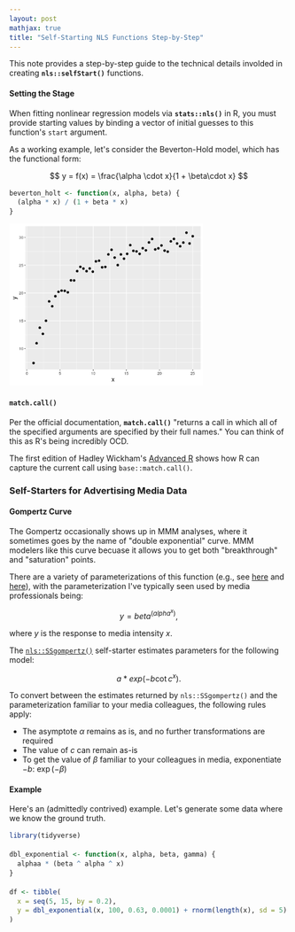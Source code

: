 ```yaml
---
layout: post
mathjax: true
title: "Self-Starting NLS Functions Step-by-Step"
---
```


This note provides a step-by-step guide to the technical details involded
in creating  **`nls::selfStart()`** functions.


#### Setting the Stage

When fitting nonlinear regression models via **`stats::nls()`** in R, you must provide
starting values by binding a vector of initial guesses to this function's
`start` argument.


As a working example, let's consider the Beverton-Hold model, which has the functional form:

$$
y = f(x) = \frac{\alpha \cdot x}{1 + \beta\cdot x}
$$


```r
beverton_holt <- function(x, alpha, beta) {
  (alpha * x) / (1 + beta * x)
}
```


<img src="/assets/observed-data.png" width="350" alt="Simulated Beverton-Holt data">


#### `match.call()`

Per the official documentation, **`match.call()`** "returns a call in which all
of the specified arguments are specified by their full names." You can think
of this as R's being incredibly OCD.

The first edition of Hadley Wickham's [Advanced R](http://adv-r.had.co.nz/Expressions.html#capturing-call) shows how R can capture the current
call using `base::match.call()`.


### Self-Starters for Advertising Media Data

#### Gompertz Curve

The Gompertz occasionally shows up in MMM analyses, where it sometimes goes by the name
of "double exponential" curve. MMM modelers like this curve becuase it allows you to get
both "breakthrough" and "saturation" points.

There are a variety of parameterizations of
this function (e.g., see [here](https://en.wikipedia.org/wiki/Gompertz_function)
and [here](https://mathworld.wolfram.com/GompertzCurve.html)), with the parameterization I've
typically seen used by media professionals being:

$$
y = beta ^ ( alpha ^ x),
$$

where $y$ is the response to media intensity $x$.

The [`nls::SSgompertz()`](https://www.rdocumentation.org/packages/stats/versions/3.6.2/topics/SSgompertz)
self-starter estimates parameters for the following model:

$$
a*exp(-b\cot c^x).
$$

To convert between the estimates returned by `nls::SSgompertz()` and the parameterization
familiar to your media colleagues, the following rules apply:

* The asymptote $\alpha$ remains as is, and no further transformations are required
* The value of $c$ can remain as-is
* To get the value of $\beta$ familiar to your colleagues in media, exponentiate $-b$: $\exp(-\beta)$

#### Example

Here's an (admittedly contrived) example. Let's generate some data where we know the
ground truth.

```r
library(tidyverse)

dbl_exponential <- function(x, alpha, beta, gamma) {
  alphaa * (beta ^ alpha ^ x)
}

df <- tibble(
  x = seq(5, 15, by = 0.2),
  y = dbl_exponential(x, 100, 0.63, 0.0001) + rnorm(length(x), sd = 5)
)
```

